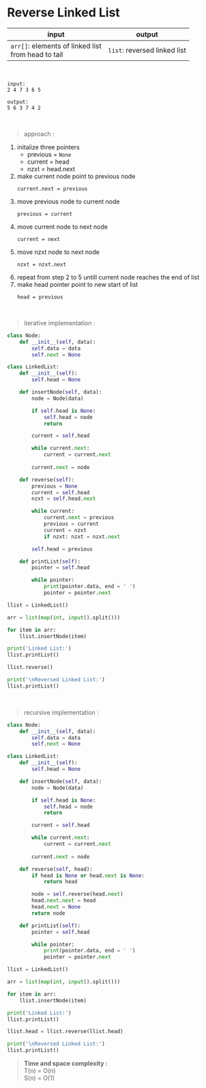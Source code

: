 # Reverse Linked List

| input | output |
| --- | --- |
| `arr[]`: elements of linked list<br>from head to tail | `list`: reversed linked list |

<br>

```
input:
2 4 7 3 6 5

output:
5 6 3 7 4 2
```

<br>

> approach :

1. initalize three pointers
    * previous = `None`
    * current = head
    * nzxt = head.next
2. make current node point to previous node
    ```
    current.next = previous
    ```
3. move previous node to current node
    ```
    previous = current
    ```
4. move current node to next node
    ```
    current = next
    ```
5. move nzxt node to next node
    ```
    nzxt = nzxt.next
    ```
6. repeat from step 2 to 5 untill current node reaches the end of list
7. make head pointer point to new start of list
    ```
    head = previous
    ```
<br>

> iterative implementation :

```python
class Node:
    def __init__(self, data):
        self.data = data
        self.next = None

class LinkedList:
    def __init__(self):
        self.head = None

    def insertNode(self, data):
        node = Node(data)

        if self.head is None:
            self.head = node
            return

        current = self.head

        while current.next:
            current = current.next
        
        current.next = node

    def reverse(self):
        previous = None
        current = self.head
        nzxt = self.head.next

        while current:
            current.next = previous
            previous = current
            current = nzxt
            if nzxt: nzxt = nzxt.next

        self.head = previous        

    def printList(self):
        pointer = self.head

        while pointer:
            print(pointer.data, end = ' ')
            pointer = pointer.next

llist = LinkedList()

arr = list(map(int, input().split()))

for item in arr:
    llist.insertNode(item)

print('Linked List:')
llist.printList()

llist.reverse()

print('\nReversed Linked List:')
llist.printList()
```

<br>

> recursive implementation :

```python
class Node:
    def __init__(self, data):
        self.data = data
        self.next = None

class LinkedList:
    def __init__(self):
        self.head = None

    def insertNode(self, data):
        node = Node(data)

        if self.head is None:
            self.head = node
            return

        current = self.head

        while current.next:
            current = current.next
        
        current.next = node

    def reverse(self, head):
        if head is None or head.next is None:
            return head

        node = self.reverse(head.next)
        head.next.next = head
        head.next = None
        return node  

    def printList(self):
        pointer = self.head

        while pointer:
            print(pointer.data, end = ' ')
            pointer = pointer.next

llist = LinkedList()

arr = list(map(int, input().split()))

for item in arr:
    llist.insertNode(item)

print('Linked List:')
llist.printList()

llist.head = llist.reverse(llist.head)

print('\nReversed Linked List:')
llist.printList()

```

> **Time and space complexity :**
<br>T(n) = O(n)
<br>S(n) = O(1)


